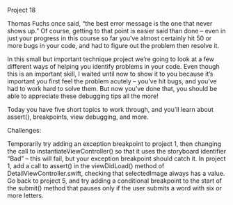 Project 18 

Thomas Fuchs once said, “the best error message is the one that never shows up.” Of course, getting to that point is easier said than done – even in just your progress in this course so far you’ve almost certainly hit 50 or more bugs in your code, and had to figure out the problem then resolve it.

In this small but important technique project we’re going to look at a few different ways of helping you identify problems in your code. Even though this is an important skill, I waited until now to show it to you because it’s important you first feel the problem acutely – you’ve hit bugs, and you’ve had to work hard to solve them. But now you’ve done that, you should be able to appreciate these debugging tips all the more!

Today you have five short topics to work through, and you’ll learn about assert(), breakpoints, view debugging, and more.

Challenges: 

Temporarily try adding an exception breakpoint to project 1, then changing the call to instantiateViewController() so that it uses the storyboard identifier “Bad” – this will fail, but your exception breakpoint should catch it.
In project 1, add a call to assert() in the viewDidLoad() method of DetailViewController.swift, checking that selectedImage always has a value.
Go back to project 5, and try adding a conditional breakpoint to the start of the submit() method that pauses only if the user submits a word with six or more letters.
